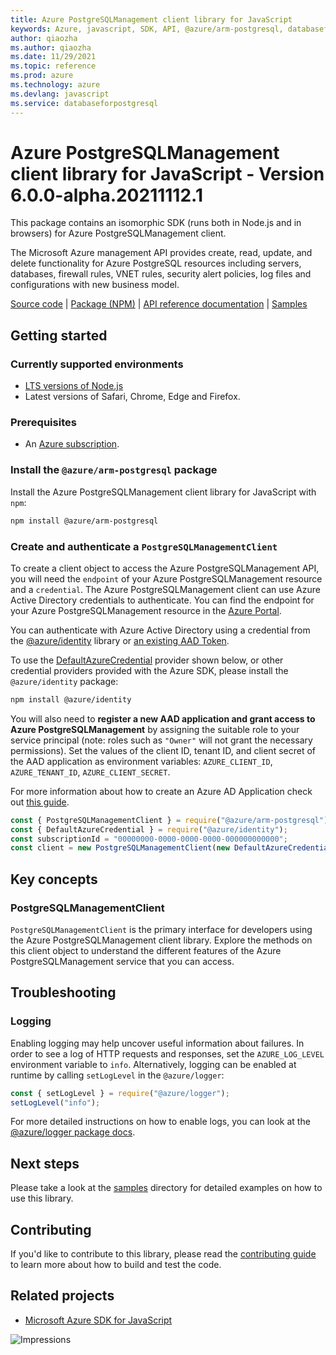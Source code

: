 ```yaml
---
title: Azure PostgreSQLManagement client library for JavaScript
keywords: Azure, javascript, SDK, API, @azure/arm-postgresql, databaseforpostgresql
author: qiaozha
ms.author: qiaozha
ms.date: 11/29/2021
ms.topic: reference
ms.prod: azure
ms.technology: azure
ms.devlang: javascript
ms.service: databaseforpostgresql
---
```


# Azure PostgreSQLManagement client library for JavaScript - Version 6.0.0-alpha.20211112.1 


This package contains an isomorphic SDK (runs both in Node.js and in browsers) for Azure PostgreSQLManagement client.

The Microsoft Azure management API provides create, read, update, and delete functionality for Azure PostgreSQL resources including servers, databases, firewall rules, VNET rules, security alert policies, log files and configurations with new business model.

[Source code](https://github.com/Azure/azure-sdk-for-js/tree/main/sdk/postgresql/arm-postgresql) |
[Package (NPM)](https://www.npmjs.com/package/@azure/arm-postgresql) |
[API reference documentation](https://docs.microsoft.com/javascript/api/@azure/arm-postgresql) |
[Samples](https://github.com/Azure-Samples/azure-samples-js-management)

## Getting started

### Currently supported environments

- [LTS versions of Node.js](https://nodejs.org/about/releases/)
- Latest versions of Safari, Chrome, Edge and Firefox.

### Prerequisites

- An [Azure subscription][azure_sub].

### Install the `@azure/arm-postgresql` package

Install the Azure PostgreSQLManagement client library for JavaScript with `npm`:

```bash
npm install @azure/arm-postgresql
```

### Create and authenticate a `PostgreSQLManagementClient`

To create a client object to access the Azure PostgreSQLManagement API, you will need the `endpoint` of your Azure PostgreSQLManagement resource and a `credential`. The Azure PostgreSQLManagement client can use Azure Active Directory credentials to authenticate.
You can find the endpoint for your Azure PostgreSQLManagement resource in the [Azure Portal][azure_portal].

You can authenticate with Azure Active Directory using a credential from the [@azure/identity][azure_identity] library or [an existing AAD Token](https://github.com/Azure/azure-sdk-for-js/blob/master/sdk/identity/identity/samples/AzureIdentityExamples.md#authenticating-with-a-pre-fetched-access-token).

To use the [DefaultAzureCredential][defaultazurecredential] provider shown below, or other credential providers provided with the Azure SDK, please install the `@azure/identity` package:

```bash
npm install @azure/identity
```

You will also need to **register a new AAD application and grant access to Azure PostgreSQLManagement** by assigning the suitable role to your service principal (note: roles such as `"Owner"` will not grant the necessary permissions).
Set the values of the client ID, tenant ID, and client secret of the AAD application as environment variables: `AZURE_CLIENT_ID`, `AZURE_TENANT_ID`, `AZURE_CLIENT_SECRET`.

For more information about how to create an Azure AD Application check out [this guide](https://docs.microsoft.com/azure/active-directory/develop/howto-create-service-principal-portal).

```javascript
const { PostgreSQLManagementClient } = require("@azure/arm-postgresql");
const { DefaultAzureCredential } = require("@azure/identity");
const subscriptionId = "00000000-0000-0000-0000-000000000000";
const client = new PostgreSQLManagementClient(new DefaultAzureCredential(), subscriptionId);
```

## Key concepts

### PostgreSQLManagementClient

`PostgreSQLManagementClient` is the primary interface for developers using the Azure PostgreSQLManagement client library. Explore the methods on this client object to understand the different features of the Azure PostgreSQLManagement service that you can access.

## Troubleshooting

### Logging

Enabling logging may help uncover useful information about failures. In order to see a log of HTTP requests and responses, set the `AZURE_LOG_LEVEL` environment variable to `info`. Alternatively, logging can be enabled at runtime by calling `setLogLevel` in the `@azure/logger`:

```javascript
const { setLogLevel } = require("@azure/logger");
setLogLevel("info");
```

For more detailed instructions on how to enable logs, you can look at the [@azure/logger package docs](https://github.com/Azure/azure-sdk-for-js/tree/main/sdk/core/logger).

## Next steps

Please take a look at the [samples](https://github.com/Azure-Samples/azure-samples-js-management) directory for detailed examples on how to use this library.

## Contributing

If you'd like to contribute to this library, please read the [contributing guide](https://github.com/Azure/azure-sdk-for-js/blob/main/CONTRIBUTING.md) to learn more about how to build and test the code.

## Related projects

- [Microsoft Azure SDK for JavaScript](https://github.com/Azure/azure-sdk-for-js)

![Impressions](https://azure-sdk-impressions.azurewebsites.net/api/impressions/azure-sdk-for-js%2Fsdk%2Fpostgresql%2Farm-postgresql%2FREADME.png)

[azure_cli]: https://docs.microsoft.com/cli/azure
[azure_sub]: https://azure.microsoft.com/free/
[azure_sub]: https://azure.microsoft.com/free/
[azure_portal]: https://portal.azure.com
[azure_identity]: https://github.com/Azure/azure-sdk-for-js/tree/main/sdk/identity/identity
[defaultazurecredential]: https://github.com/Azure/azure-sdk-for-js/tree/main/sdk/identity/identity#defaultazurecredential

